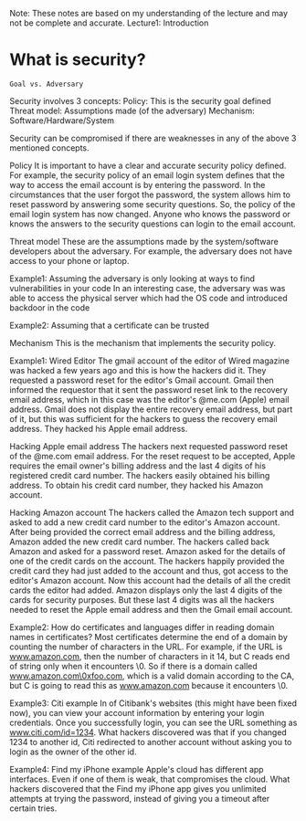 Note: These notes are based on my understanding of the lecture and may not be complete and accurate.
Lecture1: Introduction

# What is security? 
	Goal vs. Adversary

Security involves 3 concepts:
	Policy: This is the security goal defined
	Threat model: Assumptions made (of the adversary)
	Mechanism: Software/Hardware/System

Security can be compromised if there are weaknesses in any of the above 3 mentioned concepts.

Policy
	It is important to have a clear and accurate security policy defined.
For example, the security policy of an email login system defines that the way
to access the email account is by entering the password. In the circumstances
that the user forgot the password, the system allows him to reset password by
answering some security questions. So, the policy of the email login system
has now changed. Anyone who knows the password or knows the answers to the
security questions can login to the email account.

Threat model
	These are the assumptions made by the system/software developers about
the adversary. For example, the adversary does not have access to your phone
or laptop.

Example1: Assuming the adversary is only looking at ways to find
vulnerabilities in your code
In an interesting case, the adversary was was able to access the physical
server which had the OS code and introduced backdoor in the code

Example2: Assuming that a certificate can be trusted

Mechanism
	This is the mechanism that implements the security policy.

Example1: Wired Editor
The gmail account of the editor of Wired magazine was hacked a few years ago
and this is how the hackers did it. They requested a password reset for the
editor's Gmail account. Gmail then informed the requestor that it sent the
password reset link to the recovery email address, which in this case was the
editor's @me.com (Apple) email address. Gmail does not display the entire
recovery email address, but part of it, but this was sufficient for the
hackers to guess the recovery email address. They hacked his Apple email
address.

Hacking Apple email address
The hackers next requested password reset of the @me.com email address. For
the reset request to be accepted, Apple requires the email owner's billing
address and the last 4 digits of his registered credit card number. The
hackers easily obtained his billing address. To obtain his credit card number,
they hacked his Amazon account.
	
Hacking Amazon account
The hackers called the Amazon tech support and asked to add a new credit card
number to the editor's Amazon account. After being provided the correct email
address and the billing address, Amazon added the new credit card number. The
hackers called back Amazon and asked for a password reset. Amazon asked for
the details of one of the credit cards on the account. The hackers happily
provided the credit card they had just added to the account and thus, got
access to the editor's Amazon account. Now this account had the details of all
the credit cards the editor had added. Amazon displays only the last 4 digits
of the cards for security purposes. But these last 4 digits was all the
hackers needed to reset the Apple email address and then the Gmail email
account. 

Example2: How do certificates and languages differ in reading domain names in
certificates?
Most certificates determine the end of a domain by counting the number of
characters in the URL. For example, if the URL is www.amazon.com, then the
number of characters in it 14, but C reads end of string only when it
encounters \0. So if there is a domain called www.amazon.com\0xfoo.com, which
is a valid domain according to the CA, but C is going to read this as
www.amazon.com because it encounters \0.

Example3: Citi example
In of Citibank's websites (this might have been fixed now), you can view your account information by entering
your login credentials. Once you successfully login, you can see the URL
something as www.citi.com/id=1234. What hackers discovered was that if you
changed 1234 to another id, Citi redirected to another account without asking
you to login as the owner of the other id.

Example4: Find my iPhone example
Apple's cloud has different app interfaces. Even if one of them is weak, that
compromises the cloud. What hackers discovered that the Find my iPhone app
gives you unlimited attempts at trying the password, instead of giving you a
timeout after certain tries.
